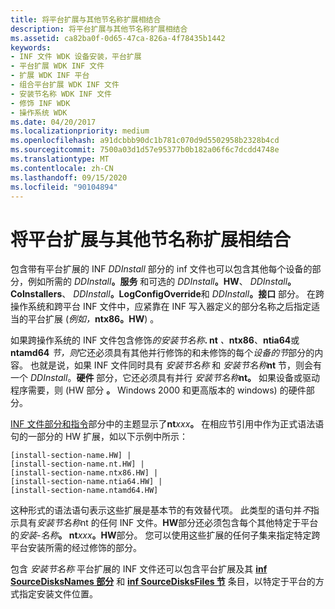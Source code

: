 ```yaml
---
title: 将平台扩展与其他节名称扩展相结合
description: 将平台扩展与其他节名称扩展相结合
ms.assetid: ca82ba0f-0d65-47ca-826a-4f78435b1442
keywords:
- INF 文件 WDK 设备安装，平台扩展
- 平台扩展 WDK INF 文件
- 扩展 WDK INF 平台
- 组合平台扩展 WDK INF 文件
- 安装节名称 WDK INF 文件
- 修饰 INF WDK
- 操作系统 WDK
ms.date: 04/20/2017
ms.localizationpriority: medium
ms.openlocfilehash: a91dcbbb90dc1b781c070d9d5502958b2328b4cd
ms.sourcegitcommit: 7500a03d1d57e95377b0b182a06f6c7dcdd4748e
ms.translationtype: MT
ms.contentlocale: zh-CN
ms.lasthandoff: 09/15/2020
ms.locfileid: "90104894"
---
```

# <a name="combining-platform-extensions-with-other-section-name-extensions"></a>将平台扩展与其他节名称扩展相结合


包含带有平台扩展的 INF *DDInstall* 部分的 inf 文件也可以包含其他每个设备的部分，例如所需的 <em>DDInstall</em>**。服务** 和可选的 <em>DDInstall</em>**。HW**、 <em>DDInstall</em>**。CoInstallers**、 <em>DDInstall</em>**。LogConfigOverride**和 <em>DDInstall</em>**。接口** 部分。 在跨操作系统和跨平台 INF 文件中，应紧靠在 INF 写入器定义的部分名称之后指定适当的平台扩展 (<em>例如，</em>**ntx86。HW**) 。

如果跨操作系统的 INF 文件包含修饰<em>的安装节名称</em>**. nt** <em>、</em>**ntx86**、**ntia64**或**ntamd64** <em>节，则</em>它还必须具有其他并行修饰的和未修饰的每个<em>设备的节</em>部分的内容。 也就是说，如果 INF 文件同时具有 *安装节名称* 和 <em>安装节名称</em>**nt** 节，则会有一个 *DDInstall*。**硬件** 部分，它还必须具有并行 <em>安装节名称</em>**nt。** 如果设备或驱动程序需要，则 (HW 部分 **。** Windows 2000 和更高版本的 windows) 的硬件部分。

[INF 文件部分和指令](./index.md)部分中的主题显示了**nt**<em>xxx</em>**。** 在相应节引用中作为正式语法语句的一部分的 HW 扩展，如以下示例中所示：

```inf
[install-section-name.HW] | 
[install-section-name.nt.HW] | 
[install-section-name.ntx86.HW] | 
[install-section-name.ntia64.HW] | 
[install-section-name.ntamd64.HW] 
```

这种形式的语法语句表示这些扩展是基本节的有效替代项。 此类型的语句并*不*指示具有<em>安装节名称</em>nt 的任何 INF 文件。**HW**部分还必须包含每个其他特定于平台的<em>安装-名称</em>**。 nt**<em>xxx</em>**。HW**部分。 您可以使用这些扩展的任何子集来指定特定跨平台安装所需的经过修饰的部分。

包含 *安装节名称* 平台扩展的 INF 文件还可以包含平台扩展及其 [**inf SourceDisksNames 部分**](inf-sourcedisksnames-section.md) 和 [**inf SourceDisksFiles 节**](inf-sourcedisksfiles-section.md) 条目，以特定于平台的方式指定安装文件位置。